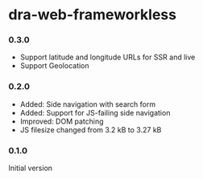 # dra-web-frameworkless

### 0.3.0

- Support latitude and longitude URLs for SSR and live
- Support Geolocation

### 0.2.0

- Added: Side navigation with search form
- Added: Support for JS-failing side navigation
- Improved: DOM patching
- JS filesize changed from 3.2 kB to 3.27 kB

### 0.1.0

Initial version
